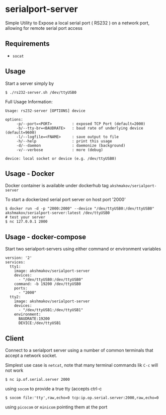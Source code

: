 # serialport-server

Simple Utility to Expose a local serial port ( RS232 ) on a network port, allowing for remote serial port access


## Requirements

 - `socat`


## Usage

Start a server simply by

```
$ ./rs232-server.sh /dev/ttyUSB0
```

Full Usage Information:

```
Usage: rs232-server [OPTIONS] device 

options: 
     -p/--port=<PORT>         : exposed TCP Port (default=2000)
     -b/--tty-br=<BAUDRATE>   : baud rate of underlying device (default=9600)
     -l/--logfile=<FNAME>     : save output to file
     -h/--help                : print this usage
     -d/--daemon              : daemonize (background) 
     -v/--verbose             : more (debug) 

device: local socket or device (e.g. /dev/ttyUSB0)
```

## Usage - Docker

Docker container is available under dockerhub tag `akshmakov/serialport-server`

To start a dockerized serial port server on host port '2000'

```
$ docker run -d -p "2000:2000" --device "/dev/ttyUSB0:/dev/ttyUSB0" akshmakov/serialport-server:latest /dev/ttyUSB0
# test your server
$ nc 127.0.0.1 2000
```

## Usage - docker-compose

Start two serialport-servers using either command or environment variables

```
version: '2'
services:
  tty1:
    image: akshmakov/serialport-server
    devices:
      - "/dev/ttyUSB0:/dev/ttyUSB0"
    command: -b 19200 /dev/ttyUSB0
    ports:
      - "2000"
  tty2:
    image: akshmakov/serialport-server
    devices:
      - "/dev/ttyUSB1:/dev/ttyUSB1"
    environment:
      BAUDRATE:19200
      DEVICE:/dev/ttyUSB1
```

## Client

Connect to a serialport server using a number of common terminals that accept a network socket.

Simplest use case is `netcat`, note that many terminal commands lik `C-c` will not work 

```
$ nc ip.of.serial.server 2000

```

using `socom` to provide a true tty (accepts ctrl-c

```
$ socom file:'tty',raw,echo=0 tcp:ip.op.serial.server:2000,raw,echo=0
```


using `picocom` or `minicom` pointing them at the port

